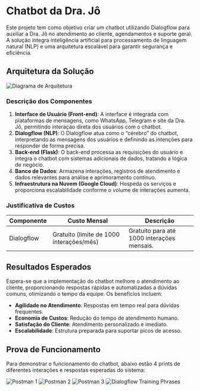 # Chatbot da Dra. Jô

Este projeto tem como objetivo criar um chatbot utilizando Dialogflow para auxiliar a Dra. Jô no atendimento ao cliente, agendamentos e suporte geral. A solução integra inteligência artificial para processamento de linguagem natural (NLP) e uma arquitetura escalável para garantir segurança e eficiência.

## Arquitetura da Solução


![Diagrama de Arquitetura](blob:https://web.whatsapp.com/7b0b6193-1c6f-47ce-a915-45fdb39c42a4) <!-- Substitua pelo caminho do arquivo real do diagrama -->

### Descrição dos Componentes

1. **Interface de Usuário (Front-end)**: A interface é integrada com plataformas de mensagens, como WhatsApp, Telegram e site da Dra. Jô, permitindo interação direta dos usuários com o chatbot.
2. **Dialogflow (NLP)**: O Dialogflow atua como o “cérebro” do chatbot, interpretando as mensagens dos usuários e definindo as intenções para responder de forma precisa.
3. **Back-end (Flask)**: O back-end processa as requisições do usuário e integra o chatbot com sistemas adicionais de dados, tratando a lógica de negócio.
4. **Banco de Dados**: Armazena interações, registros de atendimento e dados relevantes para análise e aprimoramento contínuo.
5. **Infraestrutura na Nuvem (Google Cloud)**: Hospeda os serviços e proporciona escalabilidade conforme o volume de interações aumenta.

### Justificativa de Custos

| Componente                | Custo Mensal | Descrição                                              |
|---------------------------|--------------|--------------------------------------------------------|
| Dialogflow                | Gratuito (limite de 1000 interações/mês) | Gratuito para até 1000 interações mensais. |


## Resultados Esperados

Espera-se que a implementação do chatbot melhore o atendimento ao cliente, proporcionando respostas rápidas e automatizadas a dúvidas comuns, otimizando o tempo da equipe. Os benefícios incluem:
- **Agilidade no Atendimento**: Respostas em tempo real para dúvidas frequentes.
- **Economia de Custos**: Redução do tempo de atendimento humano.
- **Satisfação do Cliente**: Atendimento personalizado e imediato.
- **Escalabilidade**: Estrutura preparada para suportar picos de acesso.

## Prova de Funcionamento

Para demonstrar o funcionamento do chatbot, abaixo estão 4 prints de diferentes interações e respostas esperadas do sistema:

![Postman 1](blob:https://web.whatsapp.com/a453ffbf-fe3c-41cc-bbcc-ecc95df71103)
![Postman 2](blob:https://web.whatsapp.com/769568d9-e823-406d-9e82-3752baf5fe07)
![Postman 3](blob:https://web.whatsapp.com/2e184477-2ccb-4b82-946d-159bc6b9657f)
![Dialogflow Training Phrases](blob:https://web.whatsapp.com/cf016b0f-2060-453f-9fdf-715ad7187e82)


